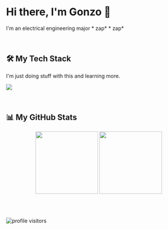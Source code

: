 # Hi there, I'm Gonzo 👋

I'm an electrical engineering major * zap* * zap*

<br />

## 🛠️ My Tech Stack

I'm just doing stuff with this and learning more.

<p align="left">
  <a href="https://skillicons.dev">
    <img src="https://skillicons.dev/icons?i=js,ts,python,java,rust,lua,perl" />
  </a>
</p>

<br />

## 📊 My GitHub Stats

<p align="center">
  <img 
    height="170em" 
    src="https://github-readme-stats.vercel.app/api?username=Gonzo-1&show_icons=true&theme=tokyonight&include_all_commits=true&count_private=true"
  />
  <img 
    height="170em" 
    src="https://github-readme-stats.vercel.app/api/top-langs/?username=Gonzo-1&layout=compact&langs_count=8&theme=tokyonight"
  />
</p>

<br />

<br />

<p align="left"> 
  <img src="https://komarev.com/ghpvc/?username=Gonzo-1&label=Profile%20Visitors&color=blueviolet" alt="profile visitors" /> 
</p>
